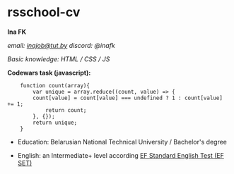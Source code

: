 # rsschool-cv

**Ina FK**

*email: inajob@tut.by*
*discord: @inafk*

*Basic knowledge:  HTML / CSS / JS*


**Codewars task (javascript):**
```
    function count(array){
        var unique = array.reduce((count, value) => {
        count[value] = count[value] === undefined ? 1 : count[value] += 1;
            return count;
        }, {});
        return unique;
    }
```
* Education: Belarusian National Technical University / Bachelor's degree

* English: an Intermediate+ level according [EF Standard English Test (EF SET)](https://www.efset.org/cert/fsgYmn)


